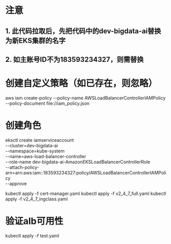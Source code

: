 # 注意
## 1. 此代码拉取后，先把代码中的dev-bigdata-ai替换为新EKS集群的名字
## 2. 如主账号ID不为183593234327，则需替换
# 创建自定义策略（如已存在，则忽略）
aws iam create-policy --policy-name AWSLoadBalancerControllerIAMPolicy --policy-document file://iam_policy.json

# 创建角色
eksctl create iamserviceaccount \
  --cluster=dev-bigdata-ai \
  --namespace=kube-system \
  --name=aws-load-balancer-controller \
  --role-name dev-bigdata-ai-AmazonEKSLoadBalancerControllerRole \
  --attach-policy-arn=arn:aws:iam::183593234327:policy/AWSLoadBalancerControllerIAMPolicy \
  --approve


kubectl apply -f cert-manager.yaml
kubectl apply -f v2_4_7_full.yaml
kubectl apply -f v2_4_7_ingclass.yaml

# 验证alb可用性
kubectl apply -f test.yaml

